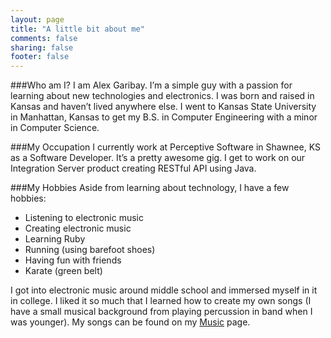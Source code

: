 ```yaml
---
layout: page
title: "A little bit about me"
comments: false
sharing: false
footer: false
---
```


###Who am I?
I am Alex Garibay. I’m a simple guy with a passion for learning about new technologies and electronics. I was born and raised in Kansas and haven’t lived anywhere else. I went to Kansas State University in Manhattan, Kansas to get my B.S. in Computer Engineering with a minor in Computer Science.

###My Occupation
I currently work at Perceptive Software in Shawnee, KS as a Software Developer. It’s a pretty awesome gig. I get to work on our Integration Server product creating RESTful API using Java.

###My Hobbies
Aside from learning about technology, I have a few hobbies:

* Listening to electronic music
* Creating electronic music
* Learning Ruby
* Running (using barefoot shoes)
* Having fun with friends
* Karate (green belt)

I got into electronic music around middle school and immersed myself in it in college. I liked it so much that I learned how to create my own songs (I have a small musical background from playing percussion in band when I was younger). My songs can be found on my <a href="music.html">Music</a> page.